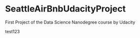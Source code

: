 # SeattleAirBnbUdacityProject
First Project of the Data Science Nanodegree course by Udacity

test123
